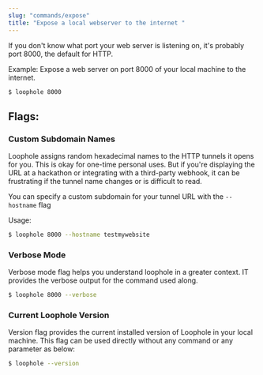 ```yaml
---
slug: "commands/expose"
title: "Expose a local webserver to the internet "
---
```


If you don't know what port your web server is listening on, it's probably port 8000, the default for HTTP.

Example:  Expose a web server on port 8000 of your local machine to the internet.

```bash
$ loophole 8000
```


## Flags:


### Custom Subdomain Names 

Loophole assigns random hexadecimal names to the HTTP tunnels it opens for you. This is okay for one-time personal uses. But if you're displaying the URL at a hackathon or integrating with a third-party webhook, it can be frustrating if the tunnel name changes or is difficult to read. 

You can specify a custom subdomain for your tunnel URL with the `--hostname` flag

Usage:
```bash
$ loophole 8000 --hostname testmywebsite
```

### Verbose Mode

Verbose mode flag helps you understand loophole in a greater context. IT provides the verbose output for the command used along.

```bash
$ loophole 8000 --verbose
```

### Current Loophole Version

Version flag provides the current installed version of Loophole in your local machine. This flag can be used directly without any command or any parameter as below:

```bash
$ loophole --version
```